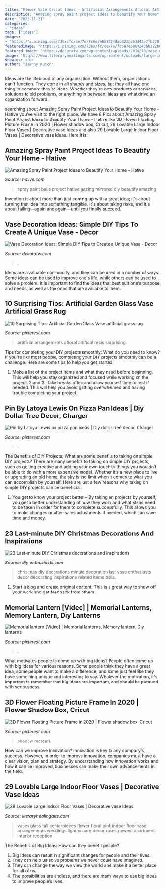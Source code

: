 ```yaml
---
title: "Flower Vase Cricut Ideas - Artificial Arrangements Afloral Artifical Resis Surprising"
description: "Amazing spray paint project ideas to beautify your home"
date: "2022-11-21"
categories:
- "ideas"
tags: ["ideas"]
images:
- "https://i.pinimg.com/736x/fc/6e/7e/fc6e7e688824dab322b653d43e7fb778.jpg"
featuredImage: "https://i.pinimg.com/736x/fc/6e/7e/fc6e7e688824dab322b653d43e7fb778.jpg"
featured_image: "https://decoratw.com/wp-content/uploads/2016/10/vase-decoration-ideas-4.jpg"
image: "https://www.literaryhealingarts.com/wp-content/uploads/large-indoor-floor-vases-of-newest-ideas-on-tall-square-glass-vases-for-use-apartment-interior-throughout-tall-glass-vases-large-floral-centerpieces-indoor-wedding-reception-decor-light-pink.jpg"
ShowToc: true
author: "Joanny Kutch"
---
```



Ideas are the lifeblood of any organization. Without them, organizations can't function. They come in all shapes and sizes, but they all have one thing in common: they're ideas. Whether they're new products or services, solutions to old problems, or anything in between, ideas are what drive an organization forward.

	

		
searching about Amazing Spray Paint Project Ideas to Beautify Your Home - Hative you've visit to the right place. We have 8 Pics about Amazing Spray Paint Project Ideas to Beautify Your Home - Hative like 3D Flower Floating Picture Frame in 2020 | Flower shadow box, Cricut, 29 Lovable Large Indoor Floor Vases | Decorative vase Ideas and also 29 Lovable Large Indoor Floor Vases | Decorative vase Ideas. Here it is:
		
    
## Amazing Spray Paint Project Ideas To Beautify Your Home - Hative

<img loading=lazy src="https://hative.com/wp-content/uploads/2016/05/spray-paint-ideas/11-spray-paint-ideas.jpg" onerror="this.onerror=null;this.src='https://tse1.mm.bing.net/th?id=OIP.yNYwUNso4kysk-im1wRQjAHaK9&amp;pid=15.1';" alt="Amazing Spray Paint Project Ideas to Beautify Your Home - Hative">

_Source: hative.com_

>spray paint balls project hative gazing mirrored diy beautify amazing. 

	

Invention is about more than just coming up with a great idea; it's about turning that idea into something tangible. It's about taking risks, and it's about failing—again and again—until you finally succeed.

    
## Vase Decoration Ideas: Simple DIY Tips To Create A Unique Vase - Decor

<img loading=lazy src="https://decoratw.com/wp-content/uploads/2016/10/vase-decoration-ideas-4.jpg" onerror="this.onerror=null;this.src='https://tse2.mm.bing.net/th?id=OIP.gS_d3SNkubI673-200L-tAHaJ3&amp;pid=15.1';" alt="Vase Decoration Ideas: Simple DIY Tips to Create a Unique Vase - Decor">

_Source: decoratw.com_

>. 

	

Ideas are a valuable commodity, and they can be used in a number of ways. Some ideas can be used to improve one's life, while others can be used to solve a problem. It is important to find the ideas that best suit one's purpose and needs, as well as the ones that are available to them.

    
## 10 Surprising Tips: Artificial Garden Glass Vase Artificial Grass Rug

<img loading=lazy src="https://i.pinimg.com/736x/36/1a/7f/361a7f62c2948784ef65073cbacbcb59.jpg" onerror="this.onerror=null;this.src='https://tse3.mm.bing.net/th?id=OIP.EdshHvKB7BCOL4Ga6iGk6wHaLG&amp;pid=15.1';" alt="10 Surprising Tips: Artificial Garden Glass Vase artificial grass rug">

_Source: pinterest.com_

>artificial arrangements afloral artifical resis surprising. 

	

Tips for completing your DIY projects smoothly: What do you need to know?
If you're like most people, completing your DIY projects smoothly can be a challenge. Here are some tips to help you get started: 
1. Make a list of the project items and what they need before beginning. This will help you stay organized and focused while working on the project. 
2.аnd 3. Take breaks often and allow yourself time to rest if needed. This will help you avoid getting overwhelmed and having trouble completing your project.

    
## Pin By Latoya Lewis On Pizza Pan Ideas | Diy Dollar Tree Decor, Charger

<img loading=lazy src="https://i.pinimg.com/736x/ce/37/87/ce3787df04eb9429ed3e29d5594d872b.jpg" onerror="this.onerror=null;this.src='https://tse2.mm.bing.net/th?id=OIP.FvkBD5wRByrWm33lTHIlNgHaJ4&amp;pid=15.1';" alt="Pin by Latoya Lewis on pizza pan ideas | Diy dollar tree decor, Charger">

_Source: pinterest.com_

>. 

	

The Benefits of DIY Projects: What are some benefits to taking on simple DIY projects?
There are many benefits to taking on simple DIY projects, such as getting creative and adding your own touch to things you wouldn’t be able to do with a more expensive model. Whether it’s a new place to live or upgrading an old home, the sky is the limit when it comes to what you can accomplish by yourself. Here are just a few reasons why taking on simple DIY projects can be beneficial: 
1. You get to know your project better – By taking on projects by yourself, you get a better understanding of how they work and what steps need to be taken in order for them to complete successfully. This allows you to make changes or after-sales adjustments if needed, which can save time and money. 


    
## 23 Last-minute DIY Christmas Decorations And Inspirations

<img loading=lazy src="http://www.diy-enthusiasts.com/wp-content/uploads/2013/12/last-minute-diy-christmas-decorations-white-vase-ornaments-wires.jpeg" onerror="this.onerror=null;this.src='https://tse1.mm.bing.net/th?id=OIP.xnm7Ic8mq5L0j9EIynE4cgHaJ2&amp;pid=15.1';" alt="23 Last-minute DIY Christmas decorations and inspirations">

_Source: diy-enthusiasts.com_

>christmas diy decorations minute decoration last vase enthusiasts decor decorating inspirations related items balls. 

	

1. Start a blog and create original content. This is a great way to show off your work and get feedback from others.

    
## Memorial Lantern [Video] | Memorial Lanterns, Memory Lantern, Diy Lanterns

<img loading=lazy src="https://i.pinimg.com/736x/fc/6e/7e/fc6e7e688824dab322b653d43e7fb778.jpg" onerror="this.onerror=null;this.src='https://tse4.mm.bing.net/th?id=OIP.eHnqs-WfXp0DYoEbYg8KrgHaNK&amp;pid=15.1';" alt="Memorial lantern [Video] | Memorial lanterns, Memory lantern, Diy lanterns">

_Source: pinterest.com_

>. 

	

What motivates people to come up with big ideas?
People often come up with big ideas for various reasons. Some people think they have a great idea, some people want to make a difference, and some just feel like they have something unique and interesting to say. Whatever the motivation, it's important to remember that big ideas are important, and should be pursued with seriousness.

    
## 3D Flower Floating Picture Frame In 2020 | Flower Shadow Box, Cricut

<img loading=lazy src="https://i.pinimg.com/736x/75/49/0a/75490ad7a2ab2744bd426211f54451cf.jpg" onerror="this.onerror=null;this.src='https://tse4.mm.bing.net/th?id=OIP.nB-9umk9cLk5iTZISfIL0AHaJ4&amp;pid=15.1';" alt="3D Flower Floating Picture Frame in 2020 | Flower shadow box, Cricut">

_Source: pinterest.com_

>shadow mercari. 

	

How can we improve innovation?
Innovation is key to any company’s success. However, in order to improve innovation, companies must have a clear vision, plan and strategy. By understanding how innovation works and how it can be improved, businesses can make their own advancements in the field.

    
## 29 Lovable Large Indoor Floor Vases | Decorative Vase Ideas

<img loading=lazy src="https://www.literaryhealingarts.com/wp-content/uploads/large-indoor-floor-vases-of-newest-ideas-on-tall-square-glass-vases-for-use-apartment-interior-throughout-tall-glass-vases-large-floral-centerpieces-indoor-wedding-reception-decor-light-pink.jpg" onerror="this.onerror=null;this.src='https://tse3.mm.bing.net/th?id=OIP.GqxtXYfO73AGiP7p9450WQHaLF&amp;pid=15.1';" alt="29 Lovable Large Indoor Floor Vases | Decorative vase Ideas">

_Source: literaryhealingarts.com_

>vases glass tall centerpieces flower floral pink indoor floor vase arrangements weddings light square decor roses newest apartment interior reception. 

	

The Benefits of Big Ideas: How can they benefit people?
1. Big Ideas can result in significant changes for people and their lives.
2. They can help us solve problems we never could have imagined.
3. They can change the way we view the world and make it a better place for all of us.
4. The possibilities are endless, and there are many ways to use big ideas to improve people’s lives.

